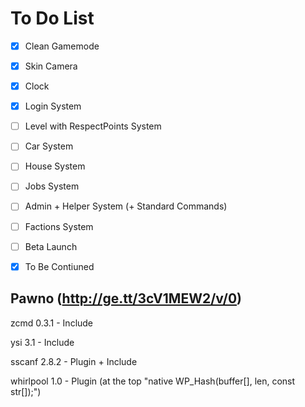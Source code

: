# To Do List

- [X] Clean Gamemode
- [X] Skin Camera
- [X] Clock
- [X] Login System
- [ ] Level with RespectPoints System
- [ ] Car System
- [ ] House System
- [ ] Jobs System
- [ ] Admin + Helper System (+ Standard Commands)
- [ ] Factions System

- [ ] Beta Launch
- [x] To Be Contiuned


## Pawno (http://ge.tt/3cV1MEW2/v/0)

zcmd 0.3.1      - Include

ysi 3.1         - Include

sscanf 2.8.2    - Plugin + Include

whirlpool 1.0   - Plugin     (at the top "native WP_Hash(buffer[], len, const str[]);")
